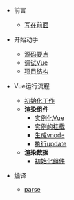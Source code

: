 * 前言

	* [写在前面](/)

* 开始动手

  * [源码要点](/start/mainPoint.md)
  * [调试Vue](/start/debug.md)
  * [项目结构](/start/construction.md)

* Vue运行流程
  * [初始化工作](/process/init.md)
  * **渲染组件**
    * [实例化Vue](/process/renderCom/instance.md)
    * [实例的挂载](/process/renderCom/mount.md)
    * [生成vnode](/process/renderCom/render.md)
    * [执行update](/process/renderCom/update.md)
  * **渲染数据**
    * [初始化组件](/process/renderData/init.md)

* 编译

	* [parse](/compiler/parse.md)